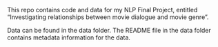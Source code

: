 This repo contains code and data for my NLP Final Project, entitled “Investigating relationships between movie dialogue and movie genre”.

Data can be found in the data folder.  The README file in the data folder contains metadata information for the data.